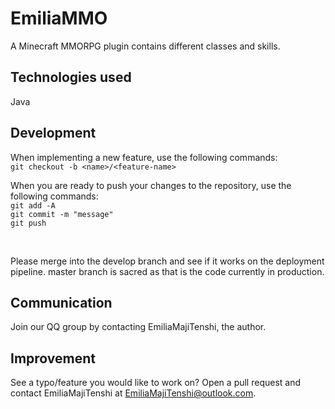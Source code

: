 # EmiliaMMO

A Minecraft MMORPG plugin contains different classes and skills.

## Technologies used

Java <br />

## Development

When implementing a new feature, use the following commands: <br />
`git checkout -b <name>/<feature-name>`

When you are ready to push your changes to the repository, use the following commands: <br />
`git add -A` <br />
`git commit -m "message"` <br/>
`git push` <br />

<br />

Please merge into the develop branch and see if it works on the deployment pipeline. master branch is sacred as that is the code currently in production.
<br />

## Communication

Join our QQ group by contacting EmiliaMajiTenshi, the author.

## Improvement

See a typo/feature you would like to work on? Open a pull request and contact EmiliaMajiTenshi at EmiliaMajiTenshi@outlook.com.
